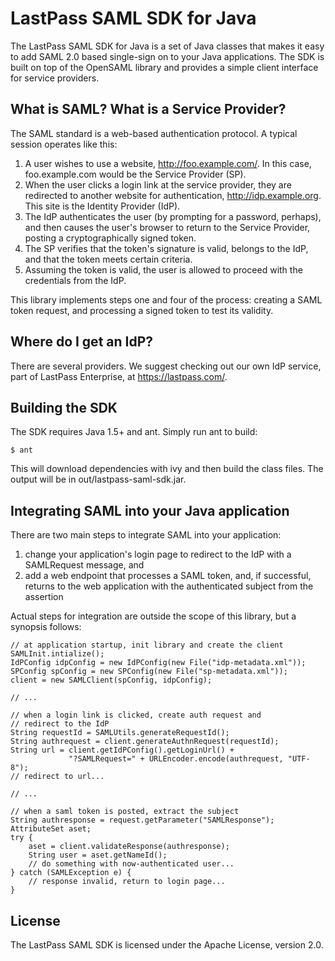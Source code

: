 LastPass SAML SDK for Java
==========================

The LastPass SAML SDK for Java is a set of Java classes that makes
it easy to add SAML 2.0 based single-sign on to your Java applications.
The SDK is built on top of the OpenSAML library and provides a simple
client interface for service providers.

What is SAML?  What is a Service Provider?
------------------------------------------
The SAML standard is a web-based authentication protocol.  A typical
session operates like this:

 1. A user wishes to use a website, http://foo.example.com/.
    In this case, foo.example.com would be the Service Provider (SP).
 2. When the user clicks a login link at the service provider,
    they are redirected to another website for authentication,
    http://idp.example.org.  This site is the Identity Provider (IdP).
 3. The IdP authenticates the user (by prompting for a password,
    perhaps), and then causes the user's browser to return to the
    Service Provider, posting a cryptographically signed token.
 4. The SP verifies that the token's signature is valid, belongs to
    the IdP, and that the token meets certain criteria.
 5. Assuming the token is valid, the user is allowed to proceed
    with the credentials from the IdP.

This library implements steps one and four of the process: creating
a SAML token request, and processing a signed token to test its validity.

Where do I get an IdP?
----------------------
There are several providers.  We suggest checking out our own IdP
service, part of LastPass Enterprise, at https://lastpass.com/.

Building the SDK
--------------------

The SDK requires Java 1.5+ and ant.  Simply run ant to build:

    $ ant

This will download dependencies with ivy and then build the class
files.  The output will be in out/lastpass-saml-sdk.jar.

Integrating SAML into your Java application
-------------------------------------------
There are two main steps to integrate SAML into your application:

 1. change your application's login page to redirect to the IdP with a
    SAMLRequest message, and
 2. add a web endpoint that processes a SAML token, and, if successful,
    returns to the web application with the authenticated subject from
    the assertion

Actual steps for integration are outside the scope of this library,
but a synopsis follows:

    // at application startup, init library and create the client
    SAMLInit.intialize();
    IdPConfig idpConfig = new IdPConfig(new File("idp-metadata.xml"));
    SPConfig spConfig = new SPConfig(new File("sp-metadata.xml"));
    client = new SAMLClient(spConfig, idpConfig);

    // ...

    // when a login link is clicked, create auth request and
    // redirect to the IdP
    String requestId = SAMLUtils.generateRequestId();
    String authrequest = client.generateAuthnRequest(requestId);
    String url = client.getIdPConfig().getLoginUrl() +
                 "?SAMLRequest=" + URLEncoder.encode(authrequest, "UTF-8");
    // redirect to url...

    // ...

    // when a saml token is posted, extract the subject
    String authresponse = request.getParameter("SAMLResponse");
    AttributeSet aset;
    try {
        aset = client.validateResponse(authresponse);
        String user = aset.getNameId();
        // do something with now-authenticated user...
    } catch (SAMLException e) {
        // response invalid, return to login page...
    }


License
-------
The LastPass SAML SDK is licensed under the Apache License, version 2.0.
